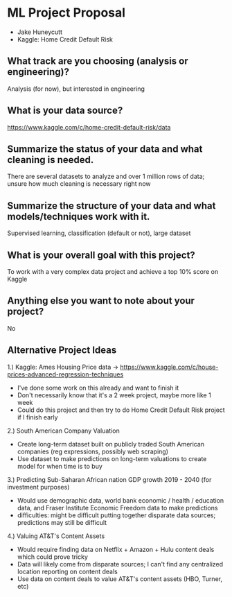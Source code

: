 # ML Project Proposal
- Jake Huneycutt
- Kaggle: Home Credit Default Risk

## What track are you choosing (analysis or engineering)?
Analysis (for now), but interested in engineering

## What is your data source?
https://www.kaggle.com/c/home-credit-default-risk/data

## Summarize the status of your data and what cleaning is needed.
There are several datasets to analyze and over 1 million rows of data; unsure how much cleaning is necessary right now

## Summarize the structure of your data and what models/techniques work with it.
Supervised learning, classification (default or not), large dataset

## What is your overall goal with this project?
To work with a very complex data project and achieve a top 10% score on Kaggle

## Anything else you want to note about your project?
No

## Alternative Project Ideas
1.) Kaggle: Ames Housing Price data -> https://www.kaggle.com/c/house-prices-advanced-regression-techniques
* I've done some work on this already and want to finish it
* Don't necessarily know that it's a 2 week project, maybe more like 1 week
* Could do this project and then try to do Home Credit Default Risk project if I finish early

2.) South American Company Valuation
* Create long-term dataset built on publicly traded South American companies (reg expressions, possibly web scraping)
* Use dataset to make predictions on long-term valuations to create model for when time is to buy

3.) Predicting Sub-Saharan African nation GDP growth 2019 - 2040 (for investment purposes)
* Would use demographic data, world bank economic / health / education data, and Fraser Institute Economic Freedom data to make predictions
* difficulties: might be difficult putting together disparate data sources; predictions may still be difficult

4.) Valuing AT&T's Content Assets
* Would require finding data on Netflix + Amazon + Hulu content deals which could prove tricky
* Data will likely come from disparate sources; I can't find any centralized location reporting on content deals
* Use data on content deals to value AT&T's content assets (HBO, Turner, etc)
